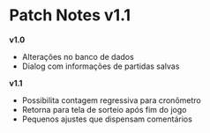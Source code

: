 # Patch Notes v1.1

**v1.0**

- Alterações no banco de dados
- Dialog com informações de partidas salvas

**v1.1**

- Possibilita contagem regressiva para cronômetro
- Retorna para tela de sorteio após fim do jogo
- Pequenos ajustes que dispensam comentários
